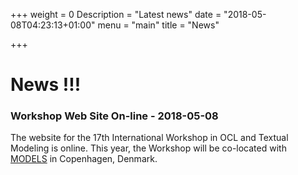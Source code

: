 +++
weight = 0
Description = "Latest news"
date = "2018-05-08T04:23:13+01:00"
menu = "main"
title = "News"

+++

# News !!!

### Workshop Web Site On-line  - 2018-05-08

The website for the 17th International Workshop in OCL and Textual Modeling is online. This year, the Workshop will be co-located with [MODELS](http://modelsconference.org/) in Copenhagen, Denmark.

